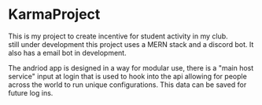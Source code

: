 # KarmaProject
This is my project to create incentive for student activity in my club.<br>
still under development this project uses a MERN stack and a discord bot. It also has a email bot in development.

The andriod app is designed in a way for modular use, there is a "main host service" input at login that is used to hook into the api allowing for people across the world to run unique configurations. This data can be saved for future log ins. 
